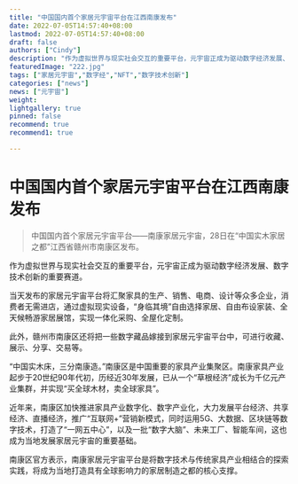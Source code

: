 ```yaml
---
title: "中国国内首个家居元宇宙平台在江西南康发布"
date: 2022-07-05T14:57:40+08:00
lastmod: 2022-07-05T14:57:40+08:00
draft: false
authors: ["Cindy"]
description: "作为虚拟世界与现实社会交互的重要平台，元宇宙正成为驱动数字经济发展、数字技术创新的重要赛道。"
featuredImage: "222.jpg"
tags: ["家居元宇宙","数字经","NFT","数字技术创新"]
categories: ["news"]
news: ["元宇宙"]
weight: 
lightgallery: true
pinned: false
recommend: true
recommend1: true

---
```


# 中国国内首个家居元宇宙平台在江西南康发布

> 中国国内首个家居元宇宙平台——南康家居元宇宙，28日在“中国实木家居之都”江西省赣州市南康区发布。

作为虚拟世界与现实社会交互的重要平台，元宇宙正成为驱动数字经济发展、数字技术创新的重要赛道。

当天发布的家居元宇宙平台将汇聚家具的生产、销售、电商、设计等众多企业，消费者无需进店，通过虚拟现实设备，“身临其境”自由选择家居、自由布设家装、全天候畅游家居展馆，实现一体化采购、全屋化定制。

此外，赣州市南康区还将把一些数字藏品嫁接到家居元宇宙平台中，可进行收藏、展示、分享、交易等。

“中国实木床，三分南康造。”南康区是中国重要的家具产业集聚区。南康家具产业起步于20世纪90年代初，历经近30年发展，已从一个“草根经济”成长为千亿元产业集群，并实现“买全球木材，卖全球家具”。

近年来，南康区加快推进家具产业数字化、数字产业化，大力发展平台经济、共享经济、直播经济，推广“互联网+”营销新模式，同时运用5G、大数据、区块链等数字技术，打造了“一网五中心”，以及一批“数字大脑”、未来工厂、智能车间，这也成为当地发展家居元宇宙的重要基础。

南康区官方表示，南康家居元宇宙平台是将数字技术与传统家具产业相结合的探索实践，将成为当地打造具有全球影响力的家居制造之都的核心支撑。